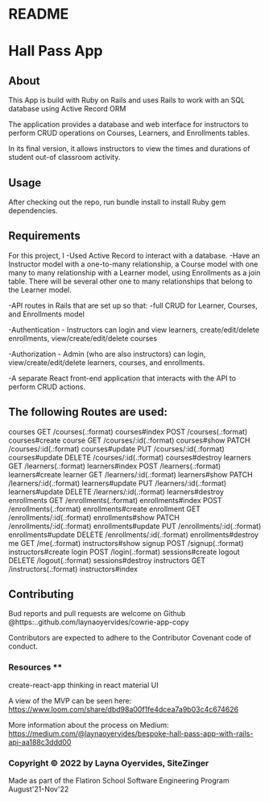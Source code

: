 # README

# Hall Pass App 

## About 
This App is build with Ruby on Rails and uses Rails to work with an SQL database using Active Record ORM

The application provides a database and web interface for instructors to perform CRUD operations on Courses, Learners, and Enrollments tables.

In its final version, it allows instructors to view the times and durations of student out-of classroom activity. 

## Usage 
After checking out the repo, run bundle install to install Ruby gem dependencies.

## Requirements 

For this project, I -Used Active Record to interact with a database. -Have an Instructor model with a one-to-many relationship, a Course model with one many to many relationship with a Learner model, using Enrollments as a join table. There will be several other one to many relationships that belong to the Learner model. 

-API routes in Rails that are set up so that: -full CRUD for Learner, Courses, and Enrollments model

-Authentication - Instructors can login and view learners, create/edit/delete enrollments, view/create/edit/delete courses

-Authorization - Admin (who are also instructors) can login, view/create/edit/delete learners, courses, and enrollments.

-A separate React front-end application that interacts with the API to perform CRUD actions.

## The following Routes are used:
courses GET    /courses(.:format)                                                                                                            courses#index
                                        POST   /courses(.:format)                                                                              courses#create
                            course GET    /courses/:id(.:format)                                                                            courses#show
                                         PATCH  /courses/:id(.:format)                                                                            courses#update
                                         PUT    /courses/:id(.:format)                                                                            courses#update
                                         DELETE /courses/:id(.:format)                                                                            courses#destroy
                           learners GET    /learners(.:format)                                                                               learners#index
                                         POST   /learners(.:format)                                                                               learners#create
                            learner GET    /learners/:id(.:format)                                                                           learners#show
                                         PATCH  /learners/:id(.:format)                                                                           learners#update
                                         PUT    /learners/:id(.:format)                                                                           learners#update
                                         DELETE /learners/:id(.:format)                                                                           learners#destroy
                     enrollments GET    /enrollments(.:format)                                                                            enrollments#index
                                         POST   /enrollments(.:format)                                                                            enrollments#create
                       enrollment GET    /enrollments/:id(.:format)                                                                        enrollments#show
                                         PATCH  /enrollments/:id(.:format)                                                                        enrollments#update
                                         PUT    /enrollments/:id(.:format)                                                                        enrollments#update
                                         DELETE /enrollments/:id(.:format)                                                                        enrollments#destroy
                                  me GET    /me(.:format)                                                                                     instructors#show
                             signup POST   /signup(.:format)                                                                                 instructors#create
                                login POST   /login(.:format)                                                                                  sessions#create
                              logout DELETE /logout(.:format)                                                                                 sessions#destroy
                       instructors GET    /instructors(.:format)                                                                            instructors#index



## Contributing 
Bud reports and pull requests are welcome on Github @https:..github.com/laynaoyervides/cowrie-app-copy

Contributors are expected to adhere to the Contributor Covenant code of conduct.

### Resources ** 
create-react-app thinking in react material UI


A view of the MVP can be seen here:
https://www.loom.com/share/dbd98a00f1fe4dcea7a9b03c4c674626

More information about the process on Medium:
https://medium.com/@laynaoyervides/bespoke-hall-pass-app-with-rails-api-aa188c3ddd00 

### Copyright © 2022 by Layna Oyervides, SiteZinger
Made as part of the Flatiron School Software Engineering Program August'21-Nov'22